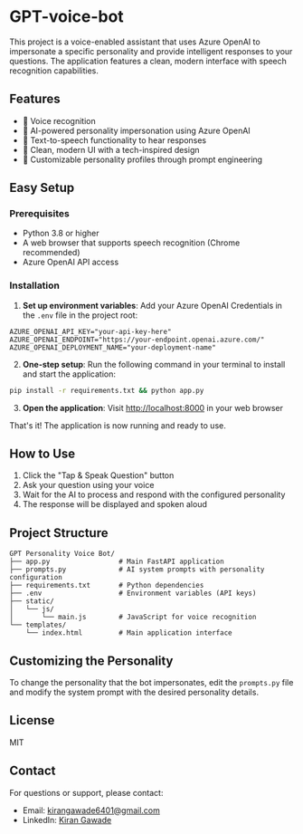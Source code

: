 # GPT-voice-bot
This project is a voice-enabled assistant that uses Azure OpenAI to impersonate a specific personality and provide intelligent responses to your questions. The application features a clean, modern interface with speech recognition capabilities.

## Features

- 🎤 Voice recognition 
- 🤖 AI-powered personality impersonation using Azure OpenAI
- 💬 Text-to-speech functionality to hear responses
- 🎨 Clean, modern UI with a tech-inspired design
- 👤 Customizable personality profiles through prompt engineering

## Easy Setup

### Prerequisites

- Python 3.8 or higher
- A web browser that supports speech recognition (Chrome recommended)
- Azure OpenAI API access

### Installation

1. **Set up environment variables**: Add your Azure OpenAI Credentials in the `.env` file in the project root:

```
AZURE_OPENAI_API_KEY="your-api-key-here"
AZURE_OPENAI_ENDPOINT="https://your-endpoint.openai.azure.com/"
AZURE_OPENAI_DEPLOYMENT_NAME="your-deployment-name"
```

2. **One-step setup**: Run the following command in your terminal to install and start the application:

```bash
pip install -r requirements.txt && python app.py
```

3. **Open the application**: Visit [http://localhost:8000](http://localhost:8000) in your web browser

That's it! The application is now running and ready to use.

## How to Use

1. Click the "Tap & Speak Question" button
2. Ask your question using your voice
3. Wait for the AI to process and respond with the configured personality
4. The response will be displayed and spoken aloud

## Project Structure

```
GPT Personality Voice Bot/
├── app.py                 # Main FastAPI application
├── prompts.py             # AI system prompts with personality configuration
├── requirements.txt       # Python dependencies
├── .env                   # Environment variables (API keys)
├── static/                
│   └── js/
│       └── main.js        # JavaScript for voice recognition
└── templates/
    └── index.html         # Main application interface
```

## Customizing the Personality

To change the personality that the bot impersonates, edit the `prompts.py` file and modify the system prompt with the desired personality details.


## License

MIT

## Contact

For questions or support, please contact:
- Email: kirangawade6401@gmail.com
- LinkedIn: [Kiran Gawade]([www.linkedin.com/in/kiran-gawade-8920b6342](https://www.linkedin.com/in/kiran-gawade-8920b6342/))
